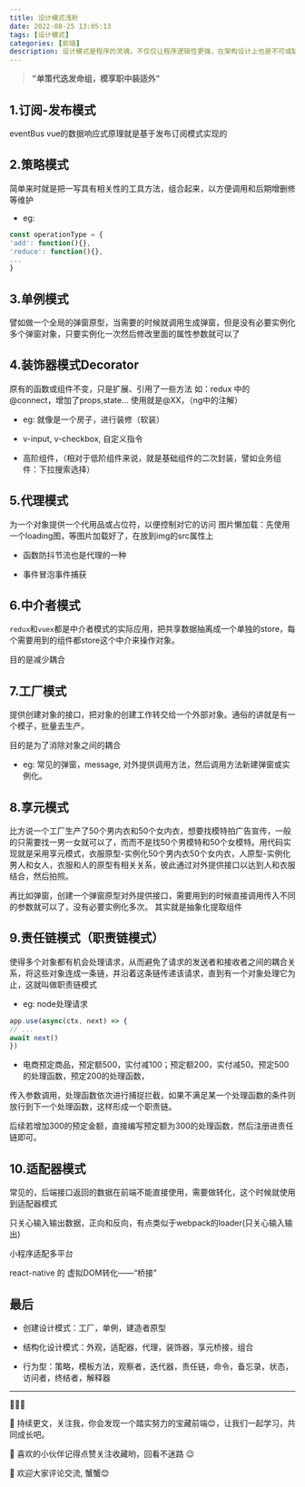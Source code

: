```yaml
---
title: 设计模式浅析
date: 2022-08-25 13:05:13
tags: [设计模式]
categories: [前端]
description: 设计模式是程序的灵魂，不仅仅让程序逻辑性更强，在架构设计上也是不可或缺的，好处多多
---
```

> **"单策代迭发命组，模享职中装适外"**

## 1.订阅-发布模式
eventBus
vue的数据响应式原理就是基于发布订阅模式实现的
## 2.策略模式
简单来时就是把一写具有相关性的工具方法，组合起来，以方便调用和后期增删修等维护
- eg:
```js
const operationType = {
'add': function(){},
'reduce': function(){},
...
}
```

## 3.单例模式

譬如做一个全局的弹窗原型，当需要的时候就调用生成弹窗，但是没有必要实例化多个弹窗对象，只要实例化一次然后修改里面的属性参数就可以了

## 4.装饰器模式Decorator

原有的函数或组件不变，只是扩展、引用了一些方法
如：redux 中的@connect，增加了props,state... 使用就是@XX，（ng中的注解）

- eg: 就像是一个房子，进行装修（软装）

- v-input, v-checkbox, 自定义指令

- 高阶组件，（相对于低阶组件来说，就是基础组件的二次封装，譬如业务组件：下拉搜索选择）

## 5.代理模式

为一个对象提供一个代用品或占位符，以便控制对它的访问
图片懒加载：先使用一个loading图，等图片加载好了，在放到img的src属性上

- 函数防抖节流也是代理的一种

- 事件冒泡事件捕获

## 6.中介者模式

`redux`和`vuex`都是中介者模式的实际应用，把共享数据抽离成一个单独的store，每个需要用到的组件都store这个中介来操作对象。

目的是减少耦合

## 7.工厂模式

提供创建对象的接口，把对象的创建工作转交给一个外部对象。通俗的讲就是有一个模子，批量去生产。

目的是为了消除对象之间的耦合

- eg: 常见的弹窗，message, 对外提供调用方法，然后调用方法新建弹窗或实例化。

## 8.享元模式

比方说一个工厂生产了50个男内衣和50个女内衣，想要找模特拍广告宣传，一般的只需要找一男一女就可以了，而而不是找50个男模特和50个女模特。用代码实现就是采用享元模式，衣服原型-实例化50个男内衣50个女内衣，人原型-实例化男人和女人，衣服和人的原型有相关关系，彼此通过对外提供接口以达到人和衣服结合，然后拍照。

再比如弹窗，创建一个弹窗原型对外提供接口，需要用到的时候直接调用传入不同的参数就可以了，没有必要实例化多次。
其实就是抽象化提取组件

## 9.责任链模式（职责链模式）

使得多个对象都有机会处理请求，从而避免了请求的发送者和接收者之间的耦合关系，将这些对象连成一条链，并沿着这条链传递该请求，直到有一个对象处理它为止，这就叫做职责链模式

- eg: node处理请求
```js
app.use(async(ctx, next) => {
// ...
await next()
})
```

- 电商预定商品，预定额500，实付减100；预定额200，实付减50。预定500的处理函数，预定200的处理函数，

传入参数调用，处理函数依次进行捕捉拦截，如果不满足某一个处理函数的条件则放行到下一个处理函数，这样形成一个职责链。

后续若增加300的预定金额，直接编写预定额为300的处理函数，然后注册进责任链即可。

## 10.适配器模式

常见的，后端接口返回的数据在前端不能直接使用，需要做转化，这个时候就使用到适配器模式

只关心输入输出数据，正向和反向，有点类似于webpack的loader(只关心输入输出)

小程序适配多平台

react-native 的 虚拟DOM转化——“桥接”

## 最后

- 创建设计模式：工厂，单例，建造者原型

- 结构化设计模式：外观，适配器，代理，装饰器，享元桥接，组合

- 行为型：策略，模板方法，观察者，迭代器，责任链，命令，备忘录，状态，访问者，终结者，解释器

---
🎈🎈🎈

🌹 持续更文，关注我，你会发现一个踏实努力的宝藏前端😊，让我们一起学习，共同成长吧。

🎉 喜欢的小伙伴记得点赞关注收藏哟，回看不迷路 😉

🎁 欢迎大家评论交流, 蟹蟹😊